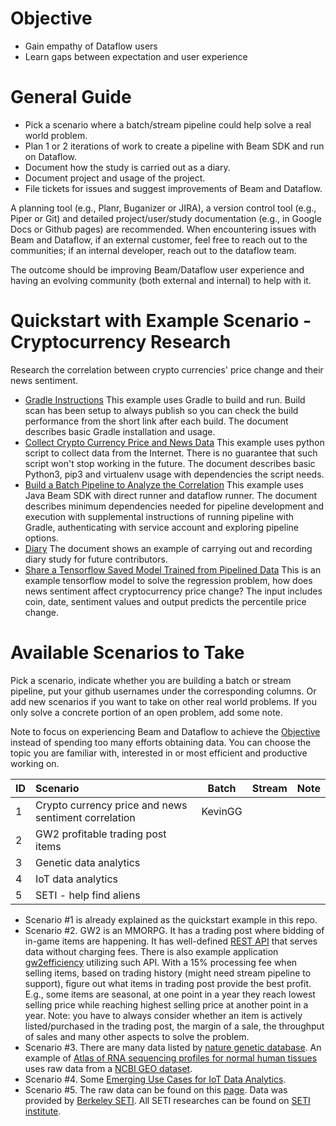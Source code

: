 # Objective
* Gain empathy of Dataflow users
* Learn gaps between expectation and user experience

# General Guide
* Pick a scenario where a batch/stream pipeline could help solve a real world problem.
* Plan 1 or 2 iterations of work to create a pipeline with Beam SDK and run on Dataflow.
* Document how the study is carried out as a diary.
* Document project and usage of the project.
* File tickets for issues and suggest improvements of Beam and Dataflow.

A planning tool (e.g., Planr, Buganizer or JIRA), a version control tool (e.g., Piper or Git) and
detailed project/user/study documentation (e.g., in Google Docs or Github pages) are recommended.
When encountering issues with Beam and Dataflow, if an external customer, feel free to reach out to
the communities; if an internal developer, reach out to the dataflow team.

The outcome should be improving Beam/Dataflow user experience and having an evolving community (both
external and internal) to help with it.

# Quickstart with Example Scenario - Cryptocurrency Research
Research the correlation between crypto currencies' price change and their news sentiment.
* [Gradle Instructions](https://kevingg.github.io/diary/docs/gradle)
  This example uses Gradle to build and run. Build scan has been setup to always publish so you can
  check the build performance from the short link after each build. The document describes basic
  Gradle installation and usage.
* [Collect Crypto Currency Price and News Data](https://kevingg.github.io/diary/crypto-ingest/)
  This example uses python script to collect data from the Internet. There is no guarantee that such
  script won't stop working in the future. The document describes basic Python3, pip3 and virtualenv
  usage with dependencies the script needs.
* [Build a Batch Pipeline to Analyze the Correlation](https://kevingg.github.io/diary/crypto-research-batch/)
  This example uses Java Beam SDK with direct runner and dataflow runner. The document describes
  minimum dependencies needed for pipeline development and execution with supplemental instructions
  of running pipeline with Gradle, authenticating with service account and exploring pipeline 
  options.
* [Diary](https://kevingg.github.io/diary/docs/crypto-diary)
  The document shows an example of carrying out and recording diary study for future contributors.
* [Share a Tensorflow Saved Model Trained from Pipelined Data](https://kevingg.github.io/diary/crypto-tensorflow-saved-model)
  This is an example tensorflow model to solve the regression problem, how does news sentiment 
  affect cryptocurrency price change? The input includes coin, date, sentiment values and output
  predicts the percentile price change.

# Available Scenarios to Take
Pick a scenario, indicate whether you are building a batch or stream pipeline, put your github
usernames under the corresponding columns. Or add new scenarios if you want to take on other real
world problems. If you only solve a concrete portion of an open problem, add some note.

Note to focus on experiencing Beam and Dataflow to achieve the [Objective](#objective) instead of
spending too many efforts obtaining data. You can choose the topic you are familiar with, interested
in or most efficient and productive working on.

ID   | Scenario | Batch  | Stream | Note
:--- | :------- | :---:  | :----: | ---:
1    | Crypto currency price and news sentiment correlation | KevinGG
2    | GW2 profitable trading post items
3    | Genetic data analytics
4    | IoT data analytics
5    | SETI - help find aliens

* Scenario #1 is already explained as the quickstart example in this repo.
* Scenario #2. GW2 is an MMORPG. It has a trading post where bidding of in-game items are happening.
It has well-defined [REST API](https://wiki.guildwars2.com/wiki/API:2) that serves data without
charging fees. There is also example application [gw2efficiency](https://gw2efficiency.com/)
utilizing such API. With a 15% processing fee when selling items, based on trading history (might
need stream pipeline to support), figure out what items in trading post provide the best profit.
E.g., some items are seasonal, at one point in a year they reach lowest selling price while reaching
highest selling price at another point in a year. Note: you have to always consider whether an item
is actively listed/purchased in the trading post, the margin of a sale, the throughput of sales and
many other aspects to solve the problem.
* Scenario #3. There are many data listed by [nature genetic database](https://www.nature.com/subjects/genetic-databases).
An example of [Atlas of RNA sequencing profiles for normal human tissues](https://www.nature.com/articles/s41597-019-0043-4)
uses raw data from a [NCBI GEO dataset](https://www.ncbi.nlm.nih.gov/geo/query/acc.cgi?acc=GSE120795).
* Scenario #4. Some [Emerging Use Cases for IoT Data Analytics](https://www.softwareadvice.com/resources/iot-data-analytics-use-cases/).
* Scenario #5. The raw data can be found on this [page](https://seti.berkeley.edu/listen/data.html).
Data was provided by [Berkeley SETI](https://seti.berkeley.edu/). All SETI researches can be found
on [SETI institute](https://www.seti.org/).
